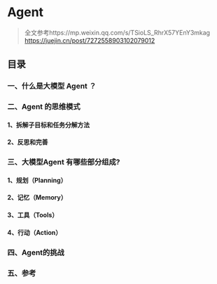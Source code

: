 # Agent

>全文参考https://mp.weixin.qq.com/s/TSioLS_RhrX57YEnY3mkag
>https://juejin.cn/post/7272558903102079012

## 目录
### 一、什么是大模型 Agent ？
### 二、Agent 的思维模式
#### 1、拆解子目标和任务分解方法
#### 2、反思和完善
### 三、大模型Agent 有哪些部分组成?
#### 1、规划（Planning）
#### 2、记忆（Memory）
#### 3、工具（Tools）
#### 4、行动（Action）
### 四、Agent的挑战
### 五、参考
